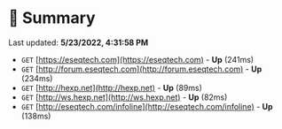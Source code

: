 # 📖 Summary
Last updated: **5/23/2022, 4:31:58 PM**

- `GET` [https://eseqtech.com](https://eseqtech.com) - **Up** (241ms)
- `GET` [http://forum.eseqtech.com](http://forum.eseqtech.com) - **Up** (234ms)
- `GET` [http://hexp.net](http://hexp.net) - **Up** (89ms)
- `GET` [http://ws.hexp.net](http://ws.hexp.net) - **Up** (82ms)
- `GET` [http://eseqtech.com/infoline](http://eseqtech.com/infoline) - **Up** (138ms)

